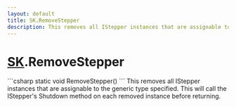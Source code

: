 ```yaml
---
layout: default
title: SK.RemoveStepper
description: This removes all IStepper instances that are assignable to the generic type specified. This will call the IStepper's Shutdown method on each removed instance before returning.
---
```

# [SK]({{site.url}}/Pages/StereoKit/SK.html).RemoveStepper

<div class='signature' markdown='1'>
```csharp
static void RemoveStepper()
```
This removes all IStepper instances that are assignable to
the generic type specified. This will call the IStepper's Shutdown
method on each removed instance before returning.
</div>




